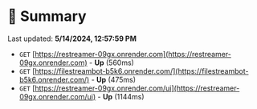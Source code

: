 # 📖 Summary
Last updated: **5/14/2024, 12:57:59 PM**

- `GET` [https://restreamer-09gx.onrender.com](https://restreamer-09gx.onrender.com) - **Up** (560ms)
- `GET` [https://filestreambot-b5k6.onrender.com/](https://filestreambot-b5k6.onrender.com/) - **Up** (475ms)
- `GET` [https://restreamer-09gx.onrender.com/ui](https://restreamer-09gx.onrender.com/ui) - **Up** (1144ms)

